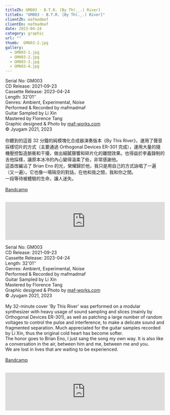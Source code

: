 ```yaml
---
titleZh: GM003 · B​.​T​.​R. [By Th​(​.​_​.​) River]
titleEn: "GM003 · B​.​T​.​R. [By Th​(​.​_​.​) River]"
clientZh: mafmadmaf
clientEn: mafmadmaf
date: 2023-04-24
category: graphic
url: ""
thumb:  GM003-2.jpg
gallery:
  - GM003-1.jpg
  - GM003-2.jpg
  - GM003-3.jpg
  - GM003-4.jpg
---
```


Serial No: GM003<br>
CD Release: 2021-09-23<br>
Cassette Release: 2023-04-24<br>
Length: 32'01''<br>
Genres: Ambient, Experimental, Noise<br>
Performed & Recorded by mafmadmaf<br>
Guitar Sampled by Li Xin<br>
Mastered by Florence Tang<br>
Graphic designed & Photo by [maf-works.com](https://maf-works.com)<br>
© Jyugam 2021, 2023
<br><br>
你聽到的這首 32 分鐘的純模塊化合成器演奏版本《By This River》，運用了聲音採樣切片的方式（主要通過 Orthogonal Devices ER-301 完成），運用大量的隨機壓控製造脈衝和干擾，做出細膩聲響和碎片化的離間效果。也得益於李鑫錄制的吉他採樣，讓原本冰冷的內心變得溫柔了些，非常感謝他。 <br>
這首改編沾了 Brian Eno 的光，榮耀歸於他，我只是用自己的方式詠唱了一遍（又一遍）。它也像一場隔空的對話，在他和我之間，我和你之間。 <br>
一段等待被體驗的生命，讓人迷失。
<br><br>
[Bandcamp](jyugam.bandcamp.com/album/b-t-r-by-th-river)
<br><br>
<iframe style="border: 0; width: 100%; height: 120px;" src="https://bandcamp.com/EmbeddedPlayer/album=9972995/size=large/bgcol=ffffff/linkcol=333333/tracklist=false/artwork=none/transparent=true/" seamless><a href="https://jyugam.bandcamp.com/album/b-t-r-by-th-river">B.T.R. [By Th(._.) River] by mafmadmaf</a></iframe>

<!-- lang -->

Serial No: GM003<br>
CD Release: 2021-09-23<br>
Cassette Release: 2023-04-24<br>
Length: 32'01''<br>
Genres: Ambient, Experimental, Noise<br>
Performed & Recorded by mafmadmaf<br>
Guitar Sampled by Li Xin<br>
Mastered by Florence Tang<br>
Graphic designed & Photo by [maf-works.com](https://maf-works.com)<br>
© Jyugam 2021, 2023
<br><br>
My 32-minute cover 'By This River' was performed on a modular synthesizer with heavy usage of sound sampling and slices (mainly by Orthogonal Devices ER-301), as well as patching a large number of random voltages to control the pulse and interference, to make a delicate sound and fragmented separation. Much appreciated for the guitar samples recorded by Li Xin, thus the original cold heart has become softer. <br>
The honor goes to Brian Eno, I just sang the song my own way. It is also like a conversation in the air, between him and me, between me and you. <br>
We are lost in lives that are waiting to be experienced.
<br><br>
[Bandcamp](jyugam.bandcamp.com/album/b-t-r-by-th-river)
<br><br>
<iframe style="border: 0; width: 100%; height: 120px;" src="https://bandcamp.com/EmbeddedPlayer/album=9972995/size=large/bgcol=ffffff/linkcol=333333/tracklist=false/artwork=none/transparent=true/" seamless><a href="https://jyugam.bandcamp.com/album/b-t-r-by-th-river">B.T.R. [By Th(._.) River] by mafmadmaf</a></iframe>
